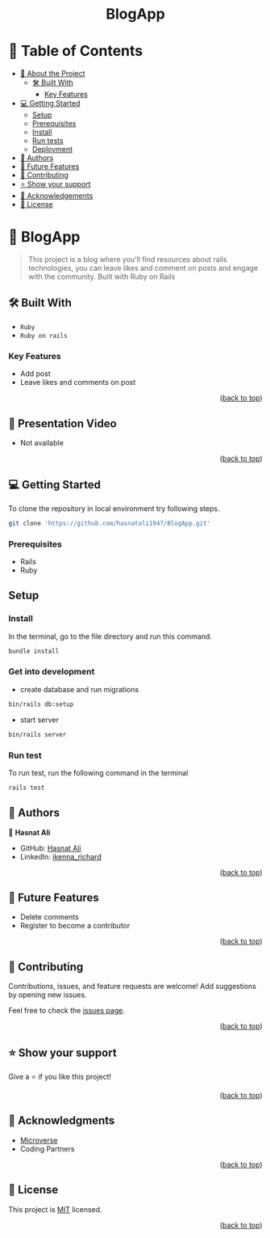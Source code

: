 
<a name="readme-top"></a>

<div align="center">

  <h1><b>BlogApp</b></h1>

</div>

# 📗 Table of Contents

- [📖 About the Project](#about-project)
  - [🛠 Built With](#built-with)
    - [Key Features](#key-features)
- [💻 Getting Started](#getting-started)
  - [Setup](#setup)
  - [Prerequisites](#prerequisites)
  - [Install](#install)
  - [Run tests](#run-tests)
  - [Deployment](#triangular_flag_on_post-deployment)
- [👥 Authors](#authors)
- [🔭 Future Features](#future-features)
- [🤝 Contributing](#contributing)
- [⭐️ Show your support](#support)
- [🙏 Acknowledgements](#acknowledgements)
- [📝 License](#license)

# 📖 BlogApp

>This project is a blog where you'll find resources about rails technologies, you can leave likes and comment on posts and engage with the community. Built with Ruby on Rails

## 🛠 Built With <a name="built-with"></a>

- `Ruby`
- `Ruby on rails`

### Key Features <a name="key-features"></a>

- Add post
- Leave likes and comments on post

<p align="right">(<a href="#readme-top">back to top</a>)</p>

## 🚀 Presentation Video<a name="live-demo"></a>

- Not available

<p align="right">(<a href="#readme-top">back to top</a>)</p>

<!-- GETTING STARTED -->

## 💻 Getting Started
To clone the repository in local environment try following steps.

```sh
git clone 'https://github.com/hasnatali1947/BlogApp.git'
```

### Prerequisites
- Rails
- Ruby

## Setup

### Install

In the terminal, go to the file directory and run this command.

```sh
bundle install
```
### Get into development
- create database and run migrations

```sh
bin/rails db:setup
```
- start server

```sh
bin/rails server
```

### Run test
To run test, run the following command in the terminal
```sh
rails test
```

## 👥 Authors <a name="authors"></a>

👤 **Hasnat Ali**

- GitHub: [Hasnat Ali](https://github.com/hasnatali1947)
- LinkedIn: [ikenna_richard](https://www.linkedin.com/in/hasnattali/)


<p align="right">(<a href="#readme-top">back to top</a>)</p>

## 🔭 Future Features <a name="future-features"></a>

- Delete comments
- Register to become a contributor

<p align="right">(<a href="#readme-top">back to top</a>)</p>

## 🤝 Contributing <a name="contributing"></a>

Contributions, issues, and feature requests are welcome! Add suggestions by opening new issues.

Feel free to check the [issues page](https://github.com/hasnatali1947/BlogApp.git).

<p align="right">(<a href="#readme-top">back to top</a>)</p>

## ⭐️ Show your support <a name="support"></a>

Give a ⭐️ if you like this project!

<p align="right">(<a href="#readme-top">back to top</a>)</p>

## 🙏 Acknowledgments <a name="acknowledgements"></a>

- [Microverse](https://www.microverse.org/)
- Coding Partners

<p align="right">(<a href="#readme-top">back to top</a>)</p>

## 📝 License <a name="license"></a>

This project is [MIT](./LICENSE) licensed.

<p align="right">(<a href="#readme-top">back to top</a>)</p>